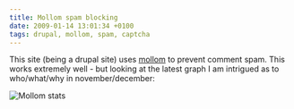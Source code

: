 ```yaml
---
title: Mollom spam blocking
date: 2009-01-14 13:01:34 +0100
tags: drupal, mollom, spam, captcha
---
```


This site (being a drupal site) uses [mollom](http://mollom.com/) to prevent comment spam. This works extremely well - but looking at the latest graph I am intrigued as to who/what/why in november/december:

![Mollom stats](/images/mollom.png)